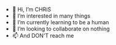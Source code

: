 - 👋 Hi, I’m CHRiS
- 👀 I’m interested in many things
- 🌱 I’m currently learning to be a human
- 💞️ I’m looking to collaborate on nothing
- 📫 And DON'T reach me

<!---
tsaimj888/tsaimj888 is a ✨ special ✨ repository because its `README.md` (this file) appears on your GitHub profile.
You can click the Preview link to take a look at your changes.
--->
